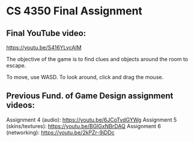# CS 4350 Final Assignment

## Final YouTube video: 
https://youtu.be/S416YLvcAIM

The objective of the game is to find clues and objects around the room to escape.

To move, use WASD. To look around, click and drag the mouse.

## Previous Fund. of Game Design assignment videos:
Assignment 4 (audio): https://youtu.be/6JCoTvdGYWg
Assignment 5 (skins/textures): https://youtu.be/BGlGxNBrDAQ
Assignment 6 (networking): https://youtu.be/2kPZr-9jDDc

